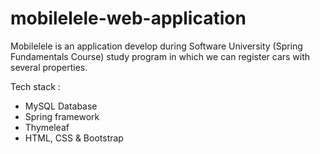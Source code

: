 # mobilelele-web-application
Mobilelele is an application develop during Software University (Spring Fundamentals Course) study program in which we can register cars with several properties.

Tech stack :

- MySQL Database
- Spring framework
- Thymeleaf
- HTML, CSS & Bootstrap
